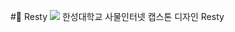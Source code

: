 #🛌 Resty
<img src="https://capsule-render.vercel.app/api?type=wave&color=auto&height=300&section=header&text=capsule%20render&fontSize=90" />
한성대학교 사물인터넷 캡스톤 디자인 Resty
